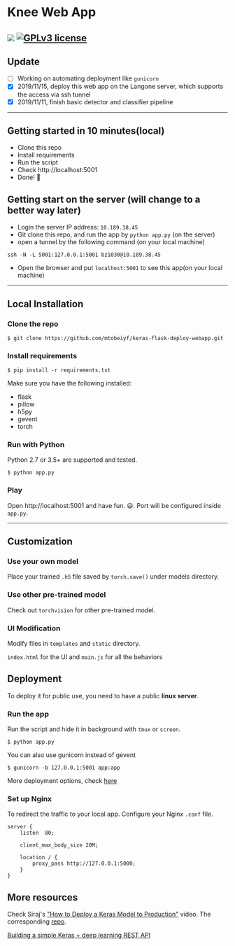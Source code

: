 # Knee Web App

[![](https://img.shields.io/badge/python-2.7%2C%203.5%2B-green.svg)]()
[![GPLv3 license](https://img.shields.io/badge/License-GPLv3-blue.svg)](http://perso.crans.org/besson/LICENSE.html)
------------------
## Update
- [ ] Working on automating deployment like `gunicorn`
- [x] 2019/11/15, deploy this web app on the Langone server, which supports the access via ssh tunnel 
- [x] 2019/11/11, finish basic detector and classifier pipeline 

------------------

## Getting started in 10 minutes(local)

- Clone this repo 
- Install requirements
- Run the script
- Check http://localhost:5001
- Done! :tada:

## Getting start on the server (will change to a better way later)

- Login the server IP address: `10.189.38.45`
- Git clone this repo, and run the app by `python app.py` (on the server)
- open a tunnel by the following command (on your local machine)
```
ssh -N -L 5001:127.0.0.1:5001 bz1030@10.189.38.45
```
- Open the browser and put `localhost:5001` to see this app(on your local machine)

------------------

## Local Installation

### Clone the repo
```shell
$ git clone https://github.com/mtobeiyf/keras-flask-deploy-webapp.git
```

### Install requirements

```shell
$ pip install -r requirements.txt
```

Make sure you have the following installed:
- flask
- pillow
- h5py
- gevent
- torch

### Run with Python

Python 2.7 or 3.5+ are supported and tested.

```shell
$ python app.py
```

### Play

Open http://localhost:5001 and have fun. :smiley:. Port will be configured inside `app.py`.

------------------

## Customization

### Use your own model

Place your trained `.h5` file saved by `torch.save()` under models directory.


### Use other pre-trained model

Check out `torchvision` for other pre-trained model.

### UI Modification

Modify files in `templates` and `static` directory.

`index.html` for the UI and `main.js` for all the behaviors

## Deployment

To deploy it for public use, you need to have a public **linux server**.

### Run the app

Run the script and hide it in background with `tmux` or `screen`.

```
$ python app.py
```

You can also use gunicorn instead of gevent
```
$ gunicorn -b 127.0.0.1:5001 app:app
```

More deployment options, check [here](http://flask.pocoo.org/docs/0.12/deploying/wsgi-standalone/)

### Set up Nginx

To redirect the traffic to your local app.
Configure your Nginx `.conf` file.
```
server {
    listen  80;

    client_max_body_size 20M;

    location / {
        proxy_pass http://127.0.0.1:5000;
    }
}
```

## More resources

Check Siraj's ["How to Deploy a Keras Model to Production"](https://youtu.be/f6Bf3gl4hWY) video. The corresponding [repo](https://github.com/llSourcell/how_to_deploy_a_keras_model_to_production).

[Building a simple Keras + deep learning REST API](https://blog.keras.io/building-a-simple-keras-deep-learning-rest-api.html)
